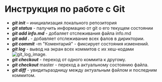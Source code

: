 # Инструкция по работе с Git

* ***git init*** – инициализация локального репозитория
* ***git status*** - палучить информацию от git о его текущем состоянии
* ***git add info.md*** - добаляет отслеживания файла info.md
* ***git add .*** - добавляет отслеживание всех фалов в дириктории.
* ***git commit*** -m "Коментарий" - фиксирует состояния изменений.
* ***git log*** - вывод на экран всех коммитов с их хеш-кодами ![git_log_image](git_log.jpg).
* ***git checkout*** - переход от одного коммита к другому.
* ***git checkout*** master - переход а актуальному состоянию файла.
* ***git diff*** - увидитьраздницу между актуальным файлом и последним коммитом.
